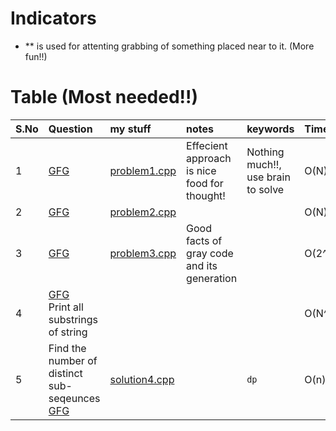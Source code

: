 # Indicators
- ** is used for attenting grabbing of something placed near to it. (More fun!!)
# Table (Most needed!!)
|S.No | Question | my stuff | notes | keywords | Time | Space
|:---|:--|:--|:--|:--|:---|:---|
|1 | [GFG](https://www.geeksforgeeks.org/swap-characters-in-a-string/) | [problem1.cpp](problem1.cpp) | Effecient approach is nice food for thought! | Nothing much!!, use brain to solve | O(N) | O(N) |
| 2 | [GFG](https://www.geeksforgeeks.org/find-ith-index-character-in-a-binary-string-obtained-after-n-iterations-set-2/) | [problem2.cpp](problem2.cpp) | | | O(N) | O(N) |
| 3 | [GFG](https://www.geeksforgeeks.org/generate-n-bit-gray-codes/) |  [problem3.cpp](problem3.cpp) | Good facts of gray code and its generation | | O(2^N) | O(N) |
| 4 | [GFG](https://www.geeksforgeeks.org/program-print-substrings-given-string/) <br/> Print all substrings of string | | | | O(N^2)** | O(N) | 
| 5 | Find the number of distinct sub-seqeunces <br/> [GFG](https://www.geeksforgeeks.org/count-distinct-subsequences/) | [solution4.cpp](solution4.cpp) | | ```dp``` | O(n) | O(1) |
